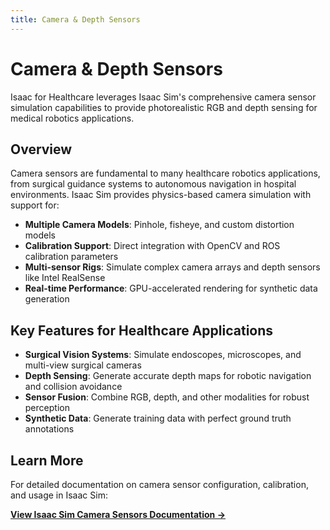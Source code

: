 ```yaml
---
title: Camera & Depth Sensors
---
```


# Camera & Depth Sensors

Isaac for Healthcare leverages Isaac Sim's comprehensive camera sensor simulation capabilities to provide photorealistic RGB and depth sensing for medical robotics applications.

## Overview

Camera sensors are fundamental to many healthcare robotics applications, from surgical guidance systems to autonomous navigation in hospital environments. Isaac Sim provides physics-based camera simulation with support for:

- **Multiple Camera Models**: Pinhole, fisheye, and custom distortion models
- **Calibration Support**: Direct integration with OpenCV and ROS calibration parameters
- **Multi-sensor Rigs**: Simulate complex camera arrays and depth sensors like Intel RealSense
- **Real-time Performance**: GPU-accelerated rendering for synthetic data generation

## Key Features for Healthcare Applications

- **Surgical Vision Systems**: Simulate endoscopes, microscopes, and multi-view surgical cameras
- **Depth Sensing**: Generate accurate depth maps for robotic navigation and collision avoidance
- **Sensor Fusion**: Combine RGB, depth, and other modalities for robust perception
- **Synthetic Data**: Generate training data with perfect ground truth annotations

## Learn More

For detailed documentation on camera sensor configuration, calibration, and usage in Isaac Sim:

[**View Isaac Sim Camera Sensors Documentation →**](https://docs.isaacsim.omniverse.nvidia.com/4.5.0/sensors/isaacsim_sensors_camera.html)